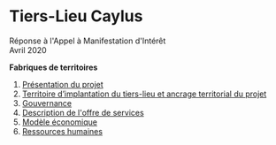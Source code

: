 # Tiers-Lieu Caylus    

Réponse à l'Appel à Manifestation d'Intérêt  
Avril 2020

**Fabriques de territoires**
1. [Présentation du projet](presentation_projet.md)  
2. [Territoire d’implantation du tiers-lieu et ancrage territorial du projet](territoire.md)
3. [Gouvernance](gouvernance.md)  
4. [Description de l'offre de services](offre.md)  
5. [Modèle économique](modele_eco.md)  
6. [Ressources humaines](res_h.md)  

